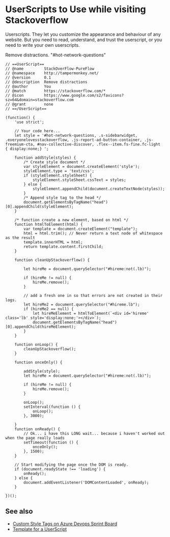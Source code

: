 # UserScripts to Use while visiting Stackoverflow

Userscripts. They let you customize the appearance and behaviour of any website. But you need to read, understand, and trust the userscript, or you need to write your own userscripts.

Remove distractions. "#hot-network-questions"


	// ==UserScript==
	// @name         StackOverFlow-PureFlow
	// @namespace    http://tampermonkey.net/
	// @version      0.1
	// @description  Remove distractions
	// @author       You
	// @match        https://stackoverflow.com/*
	// @icon         https://www.google.com/s2/favicons?sz=64&domain=stackoverflow.com
	// @grant        none
	// ==/UserScript==

	(function() {
		'use strict';

		// Your code here...
		let style = '#hot-network-questions, .s-sidebarwidget, .everyonelovesstackoverflow, .js-report-ad-button-container, .js-freemium-cta, #nav-collective-discover, .flex--item.fs-fine.fc-light   { display:none;} ';

		function addStyle(styles) {
			/* Create style document */
			var styleElement = document.createElement('style');
			styleElement.type = 'text/css';
			if (styleElement.styleSheet) {
				styleElement.styleSheet.cssText = styles;
			} else {
				styleElement.appendChild(document.createTextNode(styles));
			}
			/* Append style tag to the head */
			document.getElementsByTagName("head")[0].appendChild(styleElement);
		}

		/* function create a new element, based on html */
		function htmlToElement(html) {
			var template = document.createElement("template");
			html = html.trim(); // Never return a text node of whitespace as the result
			template.innerHTML = html;
			return template.content.firstChild;
		}

		function cleanUpStackoverflow() {

			let hireMe = document.querySelector("#hireme:not(.lb)");

			if (hireMe != null) {
				hireMe.remove();
			}

			// add a fresh one in so that errors are not created in their logs.
			let hireMe2 = document.querySelector("#hireme.lb");
			if (hireMe2 == null) {
				let hireMeElement = htmlToElement(`<div id='hireme' class='lb' style='display:none;'></div>`);
				document.getElementsByTagName("head")[0].appendChild(hireMeElement);
			}
		}

		function onLoop() {
			cleanUpStackoverflow();
		}

		function onceOnly() {

			addStyle(style);
			let hireMe = document.querySelector("#hireme:not(.lb)");

			if (hireMe != null) {
				hireMe.remove();
			}

			onLoop();
			setInterval(function () {
				onLoop();
			}, 3000);

		}
		function onReady() {
			// Ok... i have this LONG wait... because i haven't worked out when the page really loads
			setTimeout(function () {
				onceOnly();
			}, 1500);
		}

		// Start modifying the page once the DOM is ready.
		if (document.readyState !== 'loading') {
			onReady();
		} else {
			document.addEventListener('DOMContentLoaded', onReady);
		}

	})();

## See also

- [Custom Style Tags on Azure Devops Sprint Board](../azure_devops/custom_style_tags.md)
- [Template for a UserScript](userscript_template.md)
